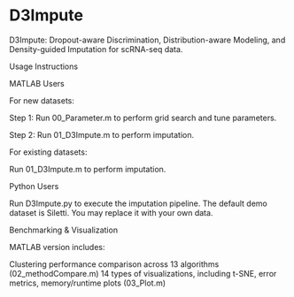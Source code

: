 # D3Impute
D3Impute: Dropout-aware Discrimination, Distribution-aware Modeling, and Density-guided Imputation for scRNA-seq data.

Usage Instructions

MATLAB Users

For new datasets:

Step 1: Run 00_Parameter.m to perform grid search and tune parameters.

Step 2: Run 01_D3Impute.m to perform imputation.

For existing datasets:

Run 01_D3Impute.m to perform imputation.

Python Users

Run D3Impute.py to execute the imputation pipeline. The default demo dataset is Siletti. You may replace it with your own data.

Benchmarking & Visualization

MATLAB version includes:

Clustering performance comparison across 13 algorithms (02_methodCompare.m)
14 types of visualizations, including t-SNE, error metrics, memory/runtime plots (03_Plot.m)
